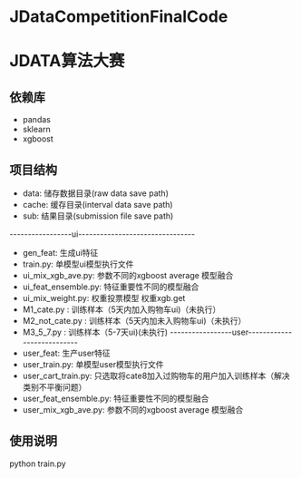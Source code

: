 # JDataCompetitionFinalCode
# JDATA算法大赛

## 依赖库

- pandas
- sklearn
- xgboost

## 项目结构

- data: 储存数据目录(raw data save path)
- cache: 缓存目录(interval data save path)
- sub: 结果目录(submission file save path)

-----------------ui--------------------------------
- gen_feat: 生成ui特征
- train.py: 单模型ui模型执行文件
- ui_mix_xgb_ave.py: 参数不同的xgboost average 模型融合
- ui_feat_ensemble.py: 特征重要性不同的模型融合
- ui_mix_weight.py: 权重投票模型 权重xgb.get
- M1_cate.py : 训练样本（5天内加入购物车ui)（未执行）
- M2_not_cate.py : 训练样本（5天内加未入购物车ui)（未执行）
- M3_5_7.py : 训练样本（5-7天ui)(未执行)
-----------------user---------------------------
- user_feat: 生产user特征
- user_train.py: 单模型user模型执行文件
- user_cart_train.py: 只选取将cate8加入过购物车的用户加入训练样本（解决类别不平衡问题）
- user_feat_ensemble.py: 特征重要性不同的模型融合
- user_mix_xgb_ave.py: 参数不同的xgboost average 模型融合

## 使用说明

python train.py
